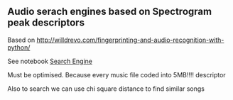 ## Audio serach engines based on Spectrogram peak descriptors

Based on http://willdrevo.com/fingerprinting-and-audio-recognition-with-python/

See notebook [Search Engine](SearchEngine.ipynb)

Must be optimised. Because every music file coded into 5MB!!!! descriptor

Also to search we can use chi square distance to find similar songs
